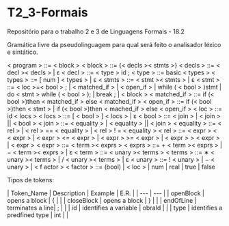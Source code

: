 # T2_3-Formais
Repositório para o trabalho 2 e 3 de Linguagens Formais - 18.2


Gramática livre da pseudolinguagem para qual será feito o analisador léxico e sintático.

< program > ::= < block >
< block > ::= {< decls >< stmts >}
< decls > ::= < decl >< decls > | ε
< decl > ::= < type > id ;
< type > ::= basic < types >
< types > ::= [ num ] < types > | ε
< stmts > ::= < stmt >< stmts > | ε
< stmt > ::= < loc >=< bool > ;
| < matched_if >
| < open_if >
| while ( < bool > )stmt
| do < stmt > while ( < bool > );
| break ;
| < block >
< matched_if > ::= if (< bool >)then < matched_if > else < matched_if >
< open_if > ::= if (< bool >)then < stmt >
| if (< bool >)then < mached_if > else < open_if >
< loc > ::= id < locs >
< locs > ::= [ < bool > ] < locs > | ε
< bool > ::= < join > | < join > || < bool >
< join > ::= < equality > | < equality > || < join >
< equality > ::= < rel > | < rel > == < equality > | < rel > ! = < equality >
< rel > ::= < expr > < < expr > | < expr > <= < expr >
| < expr > >= < expr > | < expr > > < expr > | < expr >
< expr > ::= < term >< exprs >
< exprs > ::= + < term >< exprs > | − < term >< exprs > | ε
< term > ::= < unary >< terms >
< terms > ::= ∗ < unary >< terms > | / < unary >< terms > | ε
< unary > ::= ! < unary > | − < unary > | < f actor >
< factor > ::= (bool) | < loc > | num | real | true | false

Tipos de tokens:

| Token_Name | Description | Example | E.R. |
| ---      | ---       |
| openBlock | opens a block | { | |
| closeBlock | opens a block | } | |
| endOfLine | terminates a line| ; | |
| id | identifies a variable | obraId | |
| type | identifies a predfined type | int | |

